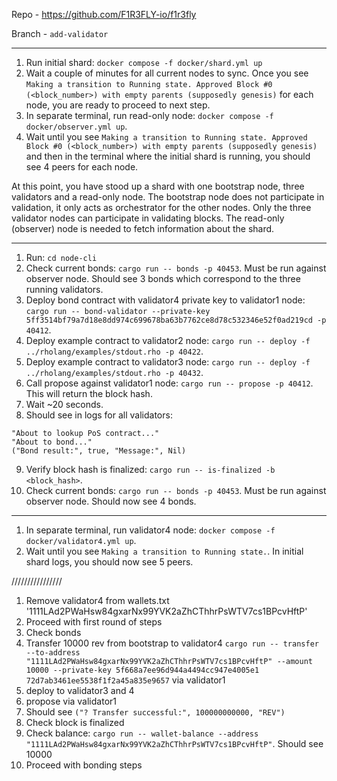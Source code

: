 Repo - https://github.com/F1R3FLY-io/f1r3fly

Branch - `add-validator`

----

1. Run initial shard: `docker compose -f docker/shard.yml up`
2. Wait a couple of minutes for all current nodes to sync. Once you see `Making a transition to Running state. Approved Block #0 (<block_number>) with empty parents (supposedly genesis)` for each node, you are ready to proceed to next step.
3. In separate terminal, run read-only node: `docker compose -f docker/observer.yml up`.
4. Wait until you see `Making a transition to Running state. Approved Block #0 (<block_number>) with empty parents (supposedly genesis)` and then in the terminal where the initial shard is running, you should see 4 peers for each node.

At this point, you have stood up a shard with one bootstrap node, three validators and a read-only node. The bootstrap node does not participate in validation, it only acts as orchestrator for the other nodes. Only the three validator nodes can participate in validating blocks. The read-only (observer) node is needed to fetch information about the shard.

----

1. Run: `cd node-cli`
2. Check current bonds: `cargo run -- bonds -p 40453`. Must be run against observer node. Should see 3 bonds which correspond to the three running validators.
3. Deploy bond contract with validator4 private key to validator1 node: `cargo run -- bond-validator --private-key 5ff3514bf79a7d18e8dd974c699678ba63b7762ce8d78c532346e52f0ad219cd -p 40412`.
4. Deploy example contract to validator2 node: `cargo run -- deploy -f ../rholang/examples/stdout.rho -p 40422`.
5. Deploy example contract to validator3 node: `cargo run -- deploy -f ../rholang/examples/stdout.rho -p 40432`.
6. Call propose against validator1 node: `cargo run -- propose -p 40412`. This will return the block hash.
7. Wait ~20 seconds.
8. Should see in logs for all validators: 
```
"About to lookup PoS contract..."
"About to bond..."
("Bond result:", true, "Message:", Nil)
```
9. Verify block hash is finalized: `cargo run -- is-finalized -b <block_hash>`.
10.   Check current bonds: `cargo run -- bonds -p 40453`. Must be run against observer node. Should now see 4 bonds.

----

1. In separate terminal, run validator4 node: `docker compose -f docker/validator4.yml up`.
2. Wait until you see `Making a transition to Running state.`. In initial shard logs, you should now see 5 peers.

////////////////

1. Remove validator4 from wallets.txt '1111LAd2PWaHsw84gxarNx99YVK2aZhCThhrPsWTV7cs1BPcvHftP'
2. Proceed with first round of steps
3. Check bonds
4. Transfer 10000 rev from bootstrap to validator4 `cargo run -- transfer --to-address "1111LAd2PWaHsw84gxarNx99YVK2aZhCThhrPsWTV7cs1BPcvHftP" --amount 10000 --private-key 5f668a7ee96d944a4494cc947e4005e1
72d7ab3461ee5538f1f2a45a835e9657` via validator1
5. deploy to validator3 and 4
6. propose via validator1
7. Should see `("? Transfer successful:", 100000000000, "REV")`
8. Check block is finalized
9. Check balance: `cargo run -- wallet-balance --address "1111LAd2PWaHsw84gxarNx99YVK2aZhCThhrPsWTV7cs1BPcvHftP"`. Should see 10000
10. Proceed with bonding steps